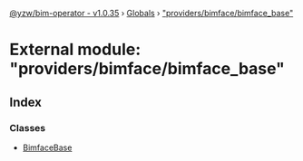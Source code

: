 [@yzw/bim-operator - v1.0.35](../README.md) › [Globals](../globals.md) › ["providers/bimface/bimface_base"](_providers_bimface_bimface_base_.md)

# External module: "providers/bimface/bimface_base"

## Index

### Classes

* [BimfaceBase](../classes/_providers_bimface_bimface_base_.bimfacebase.md)
